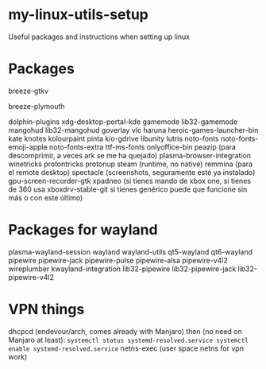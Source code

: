 # my-linux-utils-setup
Useful packages and instructions when setting up linux

# Packages
breeze-gtkv

breeze-plymouth

dolphin-plugins
xdg-desktop-portal-kde
gamemode
lib32-gamemode
mangohud
lib32-mangohud
goverlay
vlc
haruna
heroic-games-launcher-bin
kate
knotes
kolourpaint
pinta
kio-gdrive
libunity
lutris
noto-fonts
noto-fonts-emoji-apple
noto-fonts-extra
ttf-ms-fonts
onlyoffice-bin
peazip (para descomprimir, a veces ark se me ha quejado)
plasma-browser-integration
winetricks
protontricks
protonup
steam (runtime, no native)
remmina (para el remote desktop)
spectacle (screenshots, seguramente esté ya instalado)
gpu-screen-recorder-gtk
xpadneo (si tienes mando de xbox one, si tienes de 360 usa xboxdrv-stable-git si tienes genérico puede que funcione sin más o con este último)

# Packages for wayland
plasma-wayland-session
wayland
wayland-utils
qt5-wayland
qt6-wayland
pipewire
pipewire-jack
pipewire-pulse
pipewire-alsa
pipewire-v4l2
wireplumber
kwayland-integration
lib32-pipewire
lib32-pipewire-jack
lib32-pipewire-v4l2

# VPN things
dhcpcd (endevour/arch, comes already with Manjaro)
then (no need on Manjaro at least):
`systemctl status systemd-resolved.service
systemctl enable systemd-resolved.service`
netns-exec (user space netns for vpn work)
